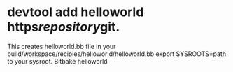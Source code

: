 # devtool add helloworld https*repository*git.
This creates helloworld.bb file in your build/workspace/recipies/helloworld/helloworld.bb
export SYSROOTS=path to your sysroot.
Bitbake helloworld


